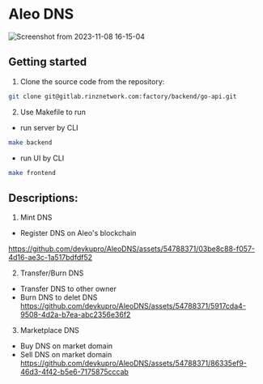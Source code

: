 # Aleo DNS
![Screenshot from 2023-11-08 16-15-04](https://github.com/devkupro/AleoDNS/assets/54788371/ae237b84-aeb9-44c8-8da2-a3b8683bcf6f)


## Getting started
1. Clone the source code from the repository:

```bash
git clone git@gitlab.rinznetwork.com:factory/backend/go-api.git
```
2. Use Makefile to run

- run server by CLI
```bash
make backend
```

- run UI by CLI
```bash
make frontend
```

## Descriptions:
1. Mint DNS
- Register DNS on Aleo's blockchain
  
https://github.com/devkupro/AleoDNS/assets/54788371/03be8c88-f057-4d16-ae3c-1a517bdfdf52
         
2. Transfer/Burn DNS
- Transfer DNS to other owner
- Burn DNS to delet DNS
https://github.com/devkupro/AleoDNS/assets/54788371/5917cda4-9508-4d2a-b7ea-abc2356e36f2

3. Marketplace DNS
- Buy DNS on market domain
- Sell DNS on market domain
https://github.com/devkupro/AleoDNS/assets/54788371/86335ef9-46d3-4f42-b5e6-7175875cccab



